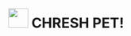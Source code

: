# <img src="https://user-images.githubusercontent.com/52441923/152638342-dcb81449-8568-4711-9334-a5a77d406a6a.png" width="40"></img> CHRESH PET!
